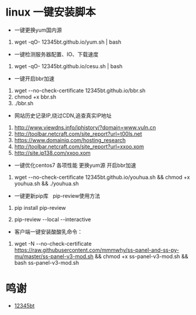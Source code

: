 # linux 一键安装脚本 #


- 一键更换yum国内源

1. wget -qO- 12345bt.github.io/yum.sh | bash

- 一键检测服务器配置、IO、下载速度

1. wget -qO- 12345bt.github.io/cesu.sh | bash

- 一键开启bbr加速

1. wget --no-check-certificate 12345bt.github.io/bbr.sh
2. chmod +x bbr.sh
3. ./bbr.sh


- 网站历史记录IP,绕过CDN,追查真实IP地址

1. http://www.viewdns.info/iphistory/?domain=www.vuln.cn
2. http://toolbar.netcraft.com/site_report?url=t00ls.net
3. https://www.domainiq.com/hosting_research
4. http://toolbar.netcraft.com/site_report?url=xxoo.xom
5. http://site.ip138.com/xxoo.xom

- 一键优化centos7 各项性能 更换yum源 开启bbr加速 

1. wget --no-check-certificate 12345bt.github.io/youhua.sh && chmod +x youhua.sh && ./youhua.sh

- 一键更新pip库   pip-review使用方法

1. pip install pip-review

2. pip-review --local --interactive

- 客户端一键安装酸酸乳命令：

1. wget -N --no-check-certificate https://raw.githubusercontent.com/mmmwhy/ss-panel-and-ss-py-mu/master/ss-panel-v3-mod.sh && chmod +x ss-panel-v3-mod.sh && bash ss-panel-v3-mod.sh


# 鸣谢 #
- [12345bt](http://www.github.com/12345bt "12345bt")
